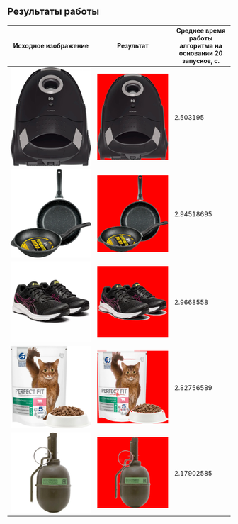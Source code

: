 ## Результаты работы

Исходное изображение | Результат | Среднее время работы алгоритма на основании 20 запусков, с.
--- | --- | ---
![plot](examples/1.jpg) | ![plot](cutouts/cutout_1.png) | 2.503195
![plot](examples/2.jpg) | ![plot](cutouts/cutout_2.png) | 2.94518695
![plot](examples/3.jpg) | ![plot](cutouts/cutout_3.png) | 2.9668558
![plot](examples/4.jpg) | ![plot](cutouts/cutout_4.png) | 2.82756589
![plot](examples/5.jpg) | ![plot](cutouts/cutout_5.png) | 2.17902585
